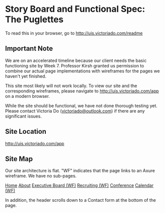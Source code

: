 Story Board and Functional Spec: The Puglettes
==============================================

To read this in your browser, go to 
http://uis.victoriado.com/readme

## Important Note
We are on an accelerated timeline because our client needs the basic functioning site by Week 7. Professor Kirsh granted us permission to combine our actual page implementations with wireframes for the pages we haven't yet finished.

This site most likely will not work locally. To view our site and the corresponding wireframes, please navigate to http://uis.victoriado.com/app on a modern browser.

While the site should be functional, we have not done thorough testing yet. Please contact Victoria Do (victoriado@outlook.com) if there are any significant issues. 

## Site Location
http://uis.victoriado.com/app

## Site Map
Our site architecture is flat. "WF" indicates that the page links to an Axure wireframe. We have no sub-pages.

[Home](http://uis.victoriado.com/app/)
[About](http://uis.victoriado.com/app/about)
[Executive Board (WF)](http://uis.victoriado.com/axure/home.html)
[Recruiting (WF)](http://uis.victoriado.com/axure/recruiting.html)
[Conference](http://uis.victoriado.com/app/conference)
[Calendar (WF)](http://uis.victoriado.com/axure/calendar.html)

In addition, the header scrolls down to a Contact form at the bottom of the page. 

